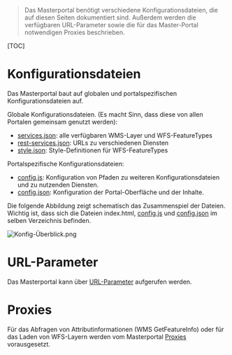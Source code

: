 >Das Masterportal benötigt verschiedene Konfigurationsdateien, die auf diesen Seiten dokumentiert sind. Außerdem werden die verfügbaren URL-Parameter sowie die für das Master-Portal notwendigen Proxies beschrieben.

[TOC]

# Konfigurationsdateien #
Das Masterportal baut auf globalen und portalspezifischen Konfigurationsdateien auf.

Globale Konfigurationsdateien. (Es macht Sinn, dass diese von allen Portalen gemeinsam genutzt werden):

* [services.json](services.json.md):  alle verfügbaren WMS-Layer und WFS-FeatureTypes
* [rest-services.json](rest-services.json.md): URLs zu verschiedenen Diensten
* [style.json](style.json.md): Style-Definitionen für WFS-FeatureTypes

Portalspezifische Konfigurationsdateien:

* [config.js](config.js.md): Konfiguration von Pfaden zu weiteren Konfigurationsdateien und zu nutzenden Diensten.
* [config.json](config.json.md): Konfiguration der Portal-Oberfläche und der Inhalte.

Die folgende Abbildung zeigt schematisch das Zusammenspiel der Dateien. Wichtig ist, dass sich die Dateien index.html, [config.js](config.js.md) und [config.json](config.json.md) im selben Verzeichnis befinden.

![Konfig-Überblick.png](Konfig-Überblick.png)

# URL-Parameter #
Das Masterportal kann über [URL-Parameter](URL-Parameter.md) aufgerufen werden.

# Proxies #
Für das Abfragen von Attributinformationen (WMS GetFeatureInfo) oder für das Laden von WFS-Layern werden vom Masterportal [Proxies](proxies.md) vorausgesetzt.
